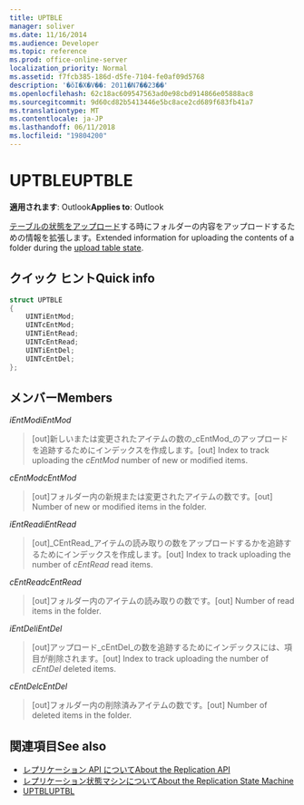 ```yaml
---
title: UPTBLE
manager: soliver
ms.date: 11/16/2014
ms.audience: Developer
ms.topic: reference
ms.prod: office-online-server
localization_priority: Normal
ms.assetid: f7fcb385-186d-d5fe-7104-fe0af09d5768
description: '�ŏI�X�V��: 2011�N7��23��'
ms.openlocfilehash: 62c18ac609547563ad0e98cbd914866e05888ac8
ms.sourcegitcommit: 9d60cd82b5413446e5bc8ace2cd689f683fb41a7
ms.translationtype: MT
ms.contentlocale: ja-JP
ms.lasthandoff: 06/11/2018
ms.locfileid: "19804200"
---
```

# <a name="uptble"></a><span data-ttu-id="951a3-103">UPTBLE</span><span class="sxs-lookup"><span data-stu-id="951a3-103">UPTBLE</span></span>

<span data-ttu-id="951a3-104">**適用されます**: Outlook</span><span class="sxs-lookup"><span data-stu-id="951a3-104">**Applies to**: Outlook</span></span> 
  
<span data-ttu-id="951a3-105">[テーブルの状態をアップロード](upload-table-state.md)する時にフォルダーの内容をアップロードするための情報を拡張します。</span><span class="sxs-lookup"><span data-stu-id="951a3-105">Extended information for uploading the contents of a folder during the [upload table state](upload-table-state.md).</span></span>
  
## <a name="quick-info"></a><span data-ttu-id="951a3-106">クイック ヒント</span><span class="sxs-lookup"><span data-stu-id="951a3-106">Quick info</span></span>

```cpp
struct UPTBLE 
{ 
    UINTiEntMod; 
    UINTcEntMod; 
    UINTiEntRead; 
    UINTcEntRead; 
    UINTiEntDel; 
    UINTcEntDel; 
};
```

## <a name="members"></a><span data-ttu-id="951a3-107">メンバー</span><span class="sxs-lookup"><span data-stu-id="951a3-107">Members</span></span>

 <span data-ttu-id="951a3-108">_iEntMod_</span><span class="sxs-lookup"><span data-stu-id="951a3-108">_iEntMod_</span></span>
  
>  <span data-ttu-id="951a3-109">[out]新しいまたは変更されたアイテムの数の_cEntMod_のアップロードを追跡するためにインデックスを作成します。</span><span class="sxs-lookup"><span data-stu-id="951a3-109">[out] Index to track uploading the  _cEntMod_ number of new or modified items.</span></span> 
    
 <span data-ttu-id="951a3-110">_cEntMod_</span><span class="sxs-lookup"><span data-stu-id="951a3-110">_cEntMod_</span></span>
  
>  <span data-ttu-id="951a3-111">[out]フォルダー内の新規または変更されたアイテムの数です。</span><span class="sxs-lookup"><span data-stu-id="951a3-111">[out] Number of new or modified items in the folder.</span></span> 
    
 <span data-ttu-id="951a3-112">_iEntRead_</span><span class="sxs-lookup"><span data-stu-id="951a3-112">_iEntRead_</span></span>
  
>  <span data-ttu-id="951a3-113">[out]_CEntRead_アイテムの読み取りの数をアップロードするかを追跡するためにインデックスを作成します。</span><span class="sxs-lookup"><span data-stu-id="951a3-113">[out] Index to track uploading the number of  _cEntRead_ read items.</span></span> 
    
 <span data-ttu-id="951a3-114">_cEntRead_</span><span class="sxs-lookup"><span data-stu-id="951a3-114">_cEntRead_</span></span>
  
>  <span data-ttu-id="951a3-115">[out]フォルダー内のアイテムの読み取りの数です。</span><span class="sxs-lookup"><span data-stu-id="951a3-115">[out] Number of read items in the folder.</span></span> 
    
 <span data-ttu-id="951a3-116">_iEntDel_</span><span class="sxs-lookup"><span data-stu-id="951a3-116">_iEntDel_</span></span>
  
>  <span data-ttu-id="951a3-117">[out]アップロード_cEntDel_の数を追跡するためにインデックスには、項目が削除されます。</span><span class="sxs-lookup"><span data-stu-id="951a3-117">[out] Index to track uploading the number of  _cEntDel_ deleted items.</span></span> 
    
 <span data-ttu-id="951a3-118">_cEntDel_</span><span class="sxs-lookup"><span data-stu-id="951a3-118">_cEntDel_</span></span>
  
>  <span data-ttu-id="951a3-119">[out]フォルダー内の削除済みアイテムの数です。</span><span class="sxs-lookup"><span data-stu-id="951a3-119">[out] Number of deleted items in the folder.</span></span> 
    
## <a name="see-also"></a><span data-ttu-id="951a3-120">関連項目</span><span class="sxs-lookup"><span data-stu-id="951a3-120">See also</span></span>

- [<span data-ttu-id="951a3-121">レプリケーション API について</span><span class="sxs-lookup"><span data-stu-id="951a3-121">About the Replication API</span></span>](about-the-replication-api.md) 
- [<span data-ttu-id="951a3-122">レプリケーション状態マシンについて</span><span class="sxs-lookup"><span data-stu-id="951a3-122">About the Replication State Machine</span></span>](about-the-replication-state-machine.md)
- [<span data-ttu-id="951a3-123">UPTBL</span><span class="sxs-lookup"><span data-stu-id="951a3-123">UPTBL</span></span>](uptbl.md)

